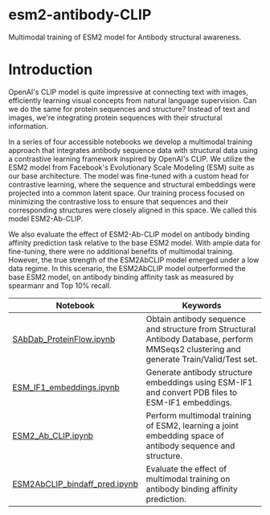 # esm2-antibody-CLIP
Multimodal training of ESM2 model for Antibody structural awareness.

# Introduction
OpenAI's CLIP model is quite impressive at connecting text with images, efficiently learning visual concepts from natural language supervision. Can we do the same for protein sequences and structure? Instead of text and images, we're integrating protein sequences with their structural information.

In a series of four accessible notebooks we develop a multimodal training approach that integrates antibody sequence data with structural data using a contrastive learning framework inspired by OpenAI's CLIP. We utilize the ESM2 model from Facebook's Evolutionary Scale Modeling (ESM) suite as our base architecture. The model was fine-tuned with a custom head for contrastive learning, where the sequence and structural embeddings were projected into a common latent space. Our training process focused on minimizing the contrastive loss to ensure that sequences and their corresponding structures were closely aligned in this space. We called this model ESM2-Ab-CLIP. 

We also evaluate the effect of ESM2-Ab-CLIP model on antibody binding affinity prediction task relative to the base ESM2 model. With ample data for fine-tuning, there were no additional benefits of multimodal training. However, the true strength of the ESM2AbCLIP model emerged under a low data regime. In this scenario, the ESM2AbCLIP model outperformed the base ESM2 model, on antibody binding affinity task as measured by spearmanr and Top 10% recall.


| Notebook | Keywords                           |
|--------|-------------------------------------------------------------------------------------|
| [SAbDab_ProteinFlow.ipynb](https://github.com/arjan-hada/esm2-antibody-CLIP/blob/main/ESM2_Ab_CLIP.ipynb) | Obtain antibody sequence and structure from Structural Antibody Database, perform MMSeqs2 clustering and generate Train/Valid/Test set.|
| [ESM_IF1_embeddings.ipynb](https://github.com/arjan-hada/esm2-antibody-CLIP/blob/main/ESM_IF1_embeddings.ipynb) | Generate antibody structure embeddings using ESM-IF1 and convert PDB files to ESM-IF1 embeddings.|
| [ESM2_Ab_CLIP.ipynb](https://github.com/arjan-hada/esm2-antibody-CLIP/blob/main/ESM2_Ab_CLIP.ipynb) | Perform multimodal training of ESM2, learning a joint embedding space of antibody sequence and structure.|
| [ESM2AbCLIP_bindaff_pred.ipynb](https://github.com/arjan-hada/esm2-antibody-CLIP/blob/main/ESM2AbCLIP_bindaff_pred.ipynb) | Evaluate the effect of multimodal training on antibody binding affinity prediction.|

